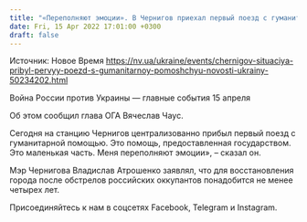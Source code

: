```yaml
---
title: "«Переполняют эмоции». В Чернигов приехал первый поезд с гуманитарной помощью — ОГА"
date: Fri, 15 Apr 2022 17:01:00 +0300
draft: false
---
```

Источник: Новое Время https://nv.ua/ukraine/events/chernigov-situaciya-pribyl-pervyy-poezd-s-gumanitarnoy-pomoshchyu-novosti-ukrainy-50234202.html


Война России против Украины — главные события 15 апреля

Об этом сообщил глава ОГА Вячеслав Чаус.

Сегодня на станцию Чернигов централизованно прибыл первый поезд с гуманитарной помощью. Это помощь, предоставленная государством. Это маленькая часть. Меня переполняют эмоции», – сказал он.

Мэр Чернигова Владислав Атрошенко заявлял, что для восстановления города после обстрелов российских оккупантов понадобится не менее четырех лет.

Присоединяйтесь к нам в соцсетях Facebook, Telegram и Instagram.
